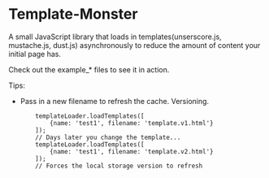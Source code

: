Template-Monster
================

A small JavaScript library that loads in templates(unserscore.js, mustache.js, dust.js) asynchronously to reduce the amount of content your initial page has.

Check out the example_* files to see it in action.

Tips:

* Pass in a new filename to refresh the cache. Versioning.
    ```
        templateLoader.loadTemplates([
            {name: 'test1', filename: 'template.v1.html'}
        ]);
        // Days later you change the template...
        templateLoader.loadTemplates([
            {name: 'test1', filename: 'template.v2.html'}
        ]);
        // Forces the local storage version to refresh
    ```
    
